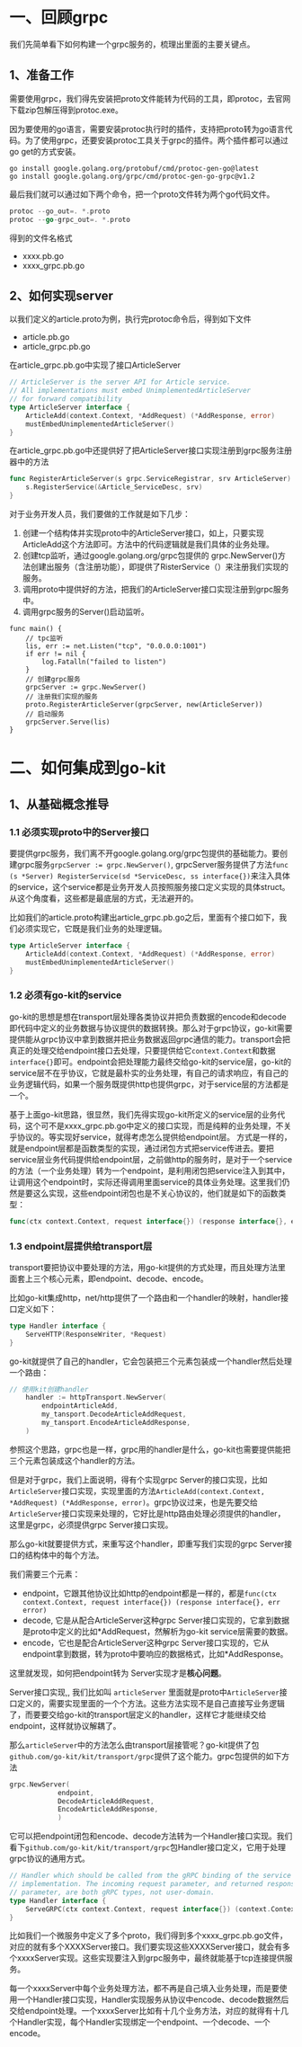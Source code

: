 # 一、回顾grpc

我们先简单看下如何构建一个grpc服务的，梳理出里面的主要关键点。

## 1、准备工作

需要使用grpc，我们得先安装把proto文件能转为代码的工具，即protoc，去官网下载zip包解压得到protoc.exe。

因为要使用的go语言，需要安装protoc执行时的插件，支持把proto转为go语言代码。为了使用grpc，还要安装protoc工具关于grpc的插件。两个插件都可以通过go get的方式安装。

```shell
go install google.golang.org/protobuf/cmd/protoc-gen-go@latest
go install google.golang.org/grpc/cmd/protoc-gen-go-grpc@v1.2
```

最后我们就可以通过如下两个命令，把一个proto文件转为两个go代码文件。

```go
protoc --go_out=. *.proto
protoc --go-grpc_out=. *.proto
```

得到的文件名格式

- xxxx.pb.go
- xxxx_grpc.pb.go



## 2、如何实现server

以我们定义的article.proto为例，执行完protoc命令后，得到如下文件

- article.pb.go
- article_grpc.pb.go

在article_grpc.pb.go中实现了接口ArticleServer

```go
// ArticleServer is the server API for Article service.
// All implementations must embed UnimplementedArticleServer
// for forward compatibility
type ArticleServer interface {
	ArticleAdd(context.Context, *AddRequest) (*AddResponse, error)
	mustEmbedUnimplementedArticleServer()
}
```

在article_grpc.pb.go中还提供好了把ArticleServer接口实现注册到grpc服务注册器中的方法

```go
func RegisterArticleServer(s grpc.ServiceRegistrar, srv ArticleServer) {
	s.RegisterService(&Article_ServiceDesc, srv)
}
```

对于业务开发人员，我们要做的工作就是如下几步：

1. 创建一个结构体并实现proto中的ArticleServer接口，如上，只要实现ArticleAdd这个方法即可。方法中的代码逻辑就是我们具体的业务处理。
2. 创建tcp监听，通过google.golang.org/grpc包提供的 grpc.NewServer()方法创建出服务（含注册功能），即提供了RisterService（）来注册我们实现的服务。
3. 调用proto中提供好的方法，把我们的ArticleServer接口实现注册到grpc服务中。
4. 调用grpc服务的Server()启动监听。

```golang
func main() {
    // tpc监听
	lis, err := net.Listen("tcp", "0.0.0.0:1001")
	if err != nil {
		log.Fatalln("failed to listen")
	}
	// 创建grpc服务
	grpcServer := grpc.NewServer()
    // 注册我们实现的服务
	proto.RegisterArticleServer(grpcServer, new(ArticleServer))
    // 启动服务
	grpcServer.Serve(lis)
}
```



# 二、如何集成到go-kit

## 1、从基础概念推导

### 1.1 必须实现proto中的Server接口

要提供grpc服务，我们离不开google.golang.org/grpc包提供的基础能力。要创建grpc服务`grpcServer := grpc.NewServer()`, grpcServer服务提供了方法`func (s *Server) RegisterService(sd *ServiceDesc, ss interface{})`来注入具体的service，这个service都是业务开发人员按照服务接口定义实现的具体struct。从这个角度看，这些都是最底层的方式，无法避开的。

比如我们的article.proto构建出article_grpc.pb.go之后，里面有个接口如下，我们必须实现它，它既是我们业务的处理逻辑。

```go
type ArticleServer interface {
	ArticleAdd(context.Context, *AddRequest) (*AddResponse, error)
	mustEmbedUnimplementedArticleServer()
}
```

### 1.2 必须有go-kit的service

go-kit的思想是想在transport层处理各类协议并把负责数据的encode和decode即代码中定义的业务数据与协议提供的数据转换。那么对于grpc协议，go-kit需要提供能从grpc协议中拿到数据并把业务数据返回grpc通信的能力。transport会把真正的处理交给endpoint接口去处理，只要提供给它`context.Context`和数据 `interface{}`即可。endpoint会把处理能力最终交给go-kit的service层，go-kit的service层不在乎协议，它就是最朴实的业务处理，有自己的请求响应，有自己的业务逻辑代码，如果一个服务既提供http也提供grpc，对于service层的方法都是一个。

基于上面go-kit思路，很显然，我们先得实现go-kit所定义的service层的业务代码，这个可不是xxxx_grpc.pb.go中定义的接口实现，而是纯粹的业务处理，不关乎协议的。等实现好service，就得考虑怎么提供给endpoint层。  方式是一样的，就是endpoint层都是函数类型的实现，通过闭包方式把service传进去。要把service层业务代码提供给endpoint层，之前做http的服务时，是对于一个service的方法（一个业务处理）转为一个endpoint，是利用闭包把service注入到其中，让调用这个endpoint时，实际还得调用里面service的具体业务处理。这里我们仍然是要这么实现，这些endpoint闭包也是不关心协议的，他们就是如下的函数类型：

```go
func(ctx context.Context, request interface{}) (response interface{}, err error)
```

### 1.3 endpoint层提供给transport层

transport要把协议中要处理的方法，用go-kit提供的方式处理，而且处理方法里面套上三个核心元素，即endpoint、decode、encode。

比如go-kit集成http，net/http提供了一个路由和一个handler的映射，handler接口定义如下：

```go
type Handler interface {
	ServeHTTP(ResponseWriter, *Request)
}
```

go-kit就提供了自己的handler，它会包装把三个元素包装成一个handler然后处理一个路由：

```go
// 使用kit创建handler
	handler := httpTransport.NewServer(
		endpointArticleAdd,
		my_tansport.DecodeArticleAddRequest,
		my_tansport.EncodeArticleAddResponse,
	)
```

参照这个思路，grpc也是一样，grpc用的handler是什么，go-kit也需要提供能把三个元素包装成这个handler的方法。

但是对于grpc，我们上面说明，得有个实现grpc Server的接口实现，比如`ArticleServer`接口实现，实现里面的方法`ArticleAdd(context.Context, *AddRequest) (*AddResponse, error)`。grpc协议过来，也是先要交给`ArticleServer`接口实现来处理的，它好比是http路由处理必须提供的handler，这里是grpc，必须提供grpc Server接口实现。

那么go-kit就要提供方式，来重写这个handler，即重写我们实现的grpc Server接口的结构体中的每个方法。

我们需要三个元素：

- endpoint，它跟其他协议比如http的endpoint都是一样的，都是`func(ctx context.Context, request interface{}) (response interface{}, err error)`
- decode, 它是从配合ArticleServer这种grpc Server接口实现的，它拿到数据是proto中定义的比如*AddRequest，然解析为go-kit service层需要的数据。
- encode，它也是配合ArticleServer这种grpc Server接口实现的，它从endpoint拿到数据，转为proto中要响应的数据格式，比如*AddResponse。

这里就发现，如何把endpoint转为 Server实现才是**核心问题**。

Server接口实现,, 我们比如叫  `articleServer` 里面就是proto中`ArticleServer`接口定义的，需要实现里面的一个个方法。这些方法实现不是自己直接写业务逻辑了，而要要交给go-kit的transport层定义的handler，这样它才能继续交给endpoint，这样就协议解耦了。

那么`articleServer`中的方法怎么由transport层接管呢？go-kit提供了包`github.com/go-kit/kit/transport/grpc`提供了这个能力。grpc包提供的如下方法

```go
grpc.NewServer(
			endpoint,
			DecodeArticleAddRequest,
			EncodeArticleAddResponse,
			)
```

它可以把endpoint闭包和encode、decode方法转为一个Handler接口实现。我们看下`github.com/go-kit/kit/transport/grpc`包Handler接口定义，它用于处理grpc协议的通用方式。

```go
// Handler which should be called from the gRPC binding of the service
// implementation. The incoming request parameter, and returned response
// parameter, are both gRPC types, not user-domain.
type Handler interface {
	ServeGRPC(ctx context.Context, request interface{}) (context.Context, interface{}, error)
}
```

比如我们一个微服务中定义了多个proto，我们得到多个xxxx_grpc.pb.go文件，对应的就有多个XXXXServer接口。我们要实现这些XXXXServer接口，就会有多个xxxxServer实现。这些实现要注入到grpc服务中，最终就能基于tcp连接提供服务。

每一个xxxxServer中每个业务处理方法，都不再是自己填入业务处理，而是要使用一个Handler接口实现，Handler实现服务从协议中encode、decode数据然后交给endpoint处理。一个xxxxServer比如有十几个业务方法，对应的就得有十几个Handler实现，每个Handler实现绑定一个endpoint、一个decode、一个encode。









